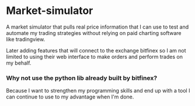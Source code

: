 # Market-simulator
A market simulator that pulls real price information that I can use to test and automate my trading strategies without relying on paid charting software like tradingview.

Later adding features that will connect to the exchange bitfinex so I am not limited to using their web interface to make orders and perform trades on my behalf.

### Why not use the python lib already built by bitfinex?
Because I want to strengthen my programming skills and end up with a tool I can continue to use to my advantage when I'm done.
